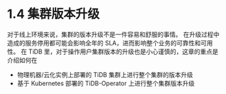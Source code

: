 # 1.4 集群版本升级

对于线上环境来说，集群的版本升级不是一件容易和舒服的事情。 在升级过程中造成的服务停用都可能会影响全年的 SLA，进而影响整个业务的可靠性和可用性。 
在 TiDB 里，对于操作用户集群版本的升级也是小心谨慎的，这章的重点是介绍如何在
* 物理机器/云化实例上部署的 TiDB 集群上进行整个集群的版本升级 
* 基于 Kubernetes 部署的 TiDB-Operator 上进行整个集群版本升级
